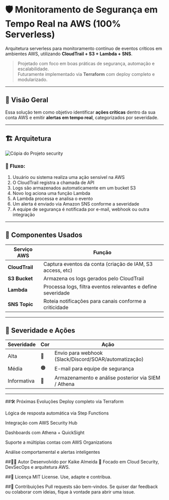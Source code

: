 # 🛡️ Monitoramento de Segurança em Tempo Real na AWS (100% Serverless)

Arquitetura serverless para monitoramento contínuo de eventos críticos em ambientes AWS, utilizando **CloudTrail + S3 + Lambda + SNS**.

> Projetado com foco em boas práticas de segurança, automação e escalabilidade.  
> Futuramente implementado via **Terraform** com deploy completo e modularizado.

---

## 🧠 Visão Geral

Essa solução tem como objetivo identificar **ações críticas** dentro da sua conta AWS e emitir **alertas em tempo real**, categorizados por severidade.


---

## 🏗️ Arquitetura

![Cópia do Projeto security](https://github.com/user-attachments/assets/7b0ea8d7-f599-4cde-88f8-bfbdd31823b3)

### 🔁 Fluxo:

1. Usuário ou sistema realiza uma ação sensível na AWS  
2. O CloudTrail registra a chamada de API  
3. Logs são armazenados automaticamente em um bucket S3  
4. Novo log aciona uma função Lambda  
5. A Lambda processa e analisa o evento  
6. Um alerta é enviado via Amazon SNS conforme a severidade  
7. A equipe de segurança é notificada por e-mail, webhook ou outra integração

---

## 🧩 Componentes Usados

| Serviço AWS      | Função                                                    |
|------------------|------------------------------------------------------------|
| **CloudTrail**   | Captura eventos da conta (criação de IAM, S3 access, etc)  |
| **S3 Bucket**    | Armazena os logs gerados pelo CloudTrail                   |
| **Lambda**       | Processa logs, filtra eventos relevantes e define severidade |
| **SNS Topic**    | Roteia notificações para canais conforme a criticidade     |

---

## 🎯 Severidade e Ações

| Severidade | Cor  | Ação                                                         |
|------------|------|--------------------------------------------------------------|
| Alta       | 🔴   | Envio para webhook (Slack/Discord/SOAR/automatização)        |
| Média      | 🟠   | E-mail para equipe de segurança                               |
| Informativa| 🔵   | Armazenamento e análise posterior via SIEM / Athena          |

---

##🛠️ Próximas Evoluções
 Deploy completo via Terraform

 Lógica de resposta automática via Step Functions

 Integração com AWS Security Hub

 Dashboards com Athena + QuickSight

 Suporte a múltiplas contas com AWS Organizations

 Análise comportamental e alertas inteligentes

##🙋‍♂️ Autor
Desenvolvido por Kaike Almeida
🎯 Focado em Cloud Security, DevSecOps e arquitetura AWS.

##📄 Licença
MIT License. Use, adapte e contribua.

##🤝 Contribuições
Pull requests são bem-vindos. Se quiser dar feedback ou colaborar com ideias, fique à vontade para abrir uma issue.
